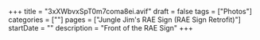 +++
title = "3xXWbvxSpT0m7coma8ei.avif"
draft = false
tags = ["Photos"]
categories = [""]
pages = ["Jungle Jim's RAE Sign (RAE Sign Retrofit)"]
startDate = ""
description = "Front of the RAE Sign"
+++
